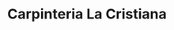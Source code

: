 ---
title: "Carpinteria La Cristiana"
url: /el-progreso/carpinteria-la-cristiana/
shop: directores de funerarias
---
